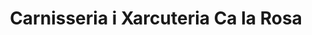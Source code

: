 ---
title: "Carnisseria i Xarcuteria Ca la Rosa"
url: /valls/carnisseria-i-xarcuteria-ca-la-rosa/
shop: carnicero
---